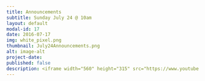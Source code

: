 ```yaml
---
title: Announcements
subtitle: Sunday July 24 @ 10am
layout: default
modal-id: 17
date: 2016-07-17
img: white_pixel.png
thumbnail: July24Announcements.png
alt: image-alt
project-date:
published: false
description: <iframe width="560" height="315" src="https://www.youtube.com/embed/UJ1VQCGl6M8" frameborder="0" allowfullscreen></iframe>
---
```

